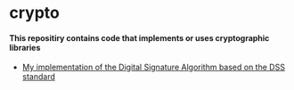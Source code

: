 # crypto
#### This repositiry contains code that implements or uses cryptographic libraries
* [My implementation of the Digital Signature Algorithm based on the DSS standard](/DSS/src/)
